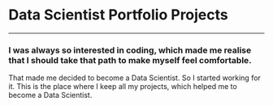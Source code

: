 # Data Scientist Portfolio Projects
------
### I was always so interested in coding, which made me realise that I should take that path to make myself feel comfortable. 
That made me decided to become a Data Scientist. So I started working for it. 
This is the place where I keep all my projects, which helped me to become a Data Scientist.


